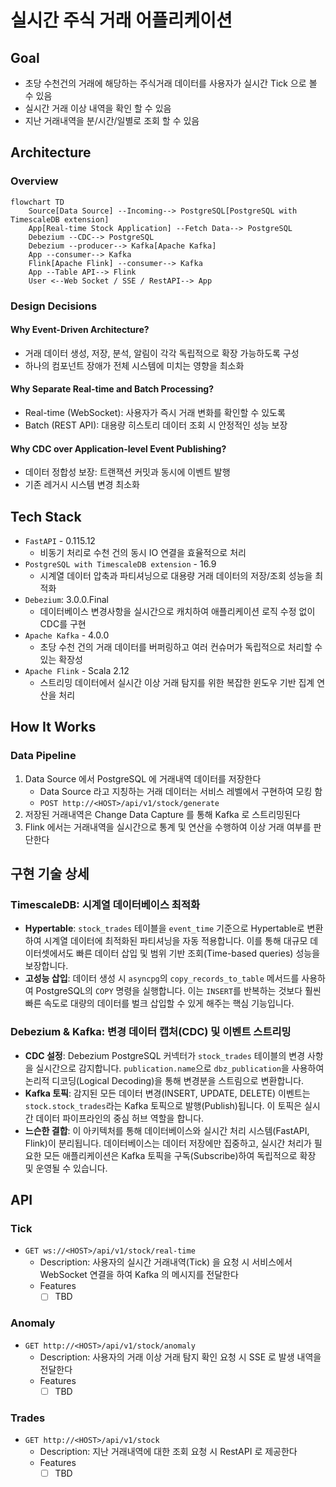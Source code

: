 # 실시간 주식 거래 어플리케이션

## Goal

- 초당 수천건의 거래에 해당하는 주식거래 데이터를 사용자가 실시간 Tick 으로 볼 수 있음
- 실시간 거래 이상 내역을 확인 할 수 있음
- 지난 거래내역을 분/시간/일별로 조회 할 수 있음

## Architecture

### Overview

```mermaid
flowchart TD
    Source[Data Source] --Incoming--> PostgreSQL[PostgreSQL with TimescaleDB extension]
    App[Real-time Stock Application] --Fetch Data--> PostgreSQL
    Debezium --CDC--> PostgreSQL
    Debezium --producer--> Kafka[Apache Kafka]
    App --consumer--> Kafka
    Flink[Apache Flink] --consumer--> Kafka
    App --Table API--> Flink
    User <--Web Socket / SSE / RestAPI--> App
```

### Design Decisions

#### Why Event-Driven Architecture?

- 거래 데이터 생성, 저장, 분석, 알림이 각각 독립적으로 확장 가능하도록 구성
- 하나의 컴포넌트 장애가 전체 시스템에 미치는 영향을 최소화

#### Why Separate Real-time and Batch Processing?

- Real-time (WebSocket): 사용자가 즉시 거래 변화를 확인할 수 있도록
- Batch (REST API): 대용량 히스토리 데이터 조회 시 안정적인 성능 보장

#### Why CDC over Application-level Event Publishing?

- 데이터 정합성 보장: 트랜잭션 커밋과 동시에 이벤트 발행
- 기존 레거시 시스템 변경 최소화

## Tech Stack

- `FastAPI` - 0.115.12
  - 비동기 처리로 수천 건의 동시 IO 연결을 효율적으로 처리
- `PostgreSQL with TimescaleDB extension` - 16.9
  - 시계열 데이터 압축과 파티셔닝으로 대용량 거래 데이터의 저장/조회 성능을 최적화
- `Debezium`: 3.0.0.Final
  - 데이터베이스 변경사항을 실시간으로 캐치하여 애플리케이션 로직 수정 없이 CDC를 구현
- `Apache Kafka` - 4.0.0
  - 초당 수천 건의 거래 데이터를 버퍼링하고 여러 컨슈머가 독립적으로 처리할 수 있는 확장성
- `Apache Flink` - Scala 2.12
  - 스트리밍 데이터에서 실시간 이상 거래 탐지를 위한 복잡한 윈도우 기반 집계 연산을 처리

## How It Works

### Data Pipeline

1. Data Source 에서 PostgreSQL 에 거래내역 데이터를 저장한다
   - Data Source 라고 지칭하는 거래 데이터는 서비스 레벨에서 구현하여 모킹 함
   - `POST http://<HOST>/api/v1/stock/generate`
2. 저장된 거래내역은 Change Data Capture 를 통해 Kafka 로 스트리밍된다
3. Flink 에서는 거래내역을 실시간으로 통계 및 연산을 수행하여 이상 거래 여부를 판단한다

## 구현 기술 상세

### TimescaleDB: 시계열 데이터베이스 최적화

- **Hypertable**: `stock_trades` 테이블을 `event_time` 기준으로 Hypertable로 변환하여 시계열 데이터에 최적화된 파티셔닝을 자동 적용합니다. 이를 통해 대규모 데이터셋에서도 빠른 데이터 삽입 및 범위 기반 조회(Time-based queries) 성능을 보장합니다.
- **고성능 삽입**: 데이터 생성 시 `asyncpg`의 `copy_records_to_table` 메서드를 사용하여 PostgreSQL의 `COPY` 명령을 실행합니다. 이는 `INSERT`를 반복하는 것보다 훨씬 빠른 속도로 대량의 데이터를 벌크 삽입할 수 있게 해주는 핵심 기능입니다.

### Debezium & Kafka: 변경 데이터 캡처(CDC) 및 이벤트 스트리밍

- **CDC 설정**: Debezium PostgreSQL 커넥터가 `stock_trades` 테이블의 변경 사항을 실시간으로 감지합니다. `publication.name`으로 `dbz_publication`을 사용하여 논리적 디코딩(Logical Decoding)을 통해 변경분을 스트림으로 변환합니다.
- **Kafka 토픽**: 감지된 모든 데이터 변경(INSERT, UPDATE, DELETE) 이벤트는 `stock.stock_trades`라는 Kafka 토픽으로 발행(Publish)됩니다. 이 토픽은 실시간 데이터 파이프라인의 중심 허브 역할을 합니다.
- **느슨한 결합**: 이 아키텍처를 통해 데이터베이스와 실시간 처리 시스템(FastAPI, Flink)이 분리됩니다. 데이터베이스는 데이터 저장에만 집중하고, 실시간 처리가 필요한 모든 애플리케이션은 Kafka 토픽을 구독(Subscribe)하여 독립적으로 확장 및 운영될 수 있습니다.

## API

### Tick

- `GET ws://<HOST>/api/v1/stock/real-time`
  - Description: 사용자의 실시간 거래내역(Tick) 을 요청 시 서비스에서 WebSocket 연결을 하여 Kafka 의 메시지를 전달한다
  - Features
    - [ ] TBD

### Anomaly

- `GET http://<HOST>/api/v1/stock/anomaly`
  - Description: 사용자의 거래 이상 거래 탐지 확인 요청 시 SSE 로 발생 내역을 전달한다
  - Features
    - [ ] TBD

### Trades

- `GET http://<HOST>/api/v1/stock`
  - Description: 지난 거래내역에 대한 조회 요청 시 RestAPI 로 제공한다
  - Features
    - [ ] TBD
